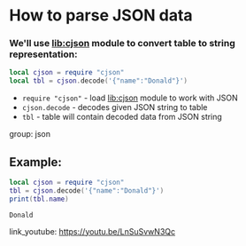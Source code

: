 # How to parse JSON data

### We'll use [lib:cjson](https://onelinerhub.com/lua/install-cjson-module-with-luarocks) module to convert table to string representation:

```lua
local cjson = require "cjson"
local tbl = cjson.decode('{"name":"Donald"}')
```

- `require "cjson"` - load [lib:cjson](https://onelinerhub.com/lua/install-cjson-module-with-luarocks) module to work with JSON
- `cjson.decode` - decodes given JSON string to table
- `tbl` - table will contain decoded data from JSON string

group: json

## Example: 
```lua
local cjson = require "cjson"
tbl = cjson.decode('{"name":"Donald"}')
print(tbl.name)
```
```
Donald

```

link_youtube: https://youtu.be/LnSuSvwN3Qc
